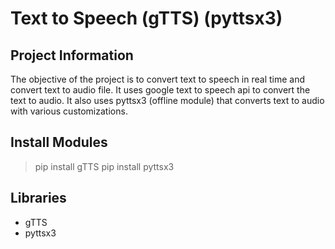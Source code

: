 # Text to Speech (gTTS) (pyttsx3)


## Project Information

The objective of the project is to convert text to speech in real time and convert text to audio file. It uses google text to speech api to convert the text to audio. It also uses pyttsx3 (offline module) that converts text to audio with various customizations.

## Install Modules
> pip install gTTS
> pip install pyttsx3


## Libraries

- gTTS
- pyttsx3